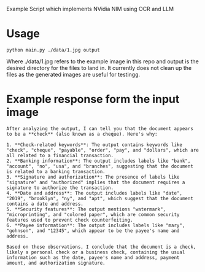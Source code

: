 Example Script which implements NVidia NIM using OCR and LLM

# Usage

`
python main.py ./data/1.jpg output
`

Where ./data/1.jpg refers to the example image in this repo and output is the desired directory for the files to land in. It currently does not clean up the files as the generated images are useful for testingg.

# Example response form the input image

```
After analyzing the output, I can tell you that the document appears to be a **check** (also known as a cheque). Here's why:

1. **Check-related keywords**: The output contains keywords like "check", "cheque", "payable", "order", "pay", and "dollars", which are all related to a financial transaction.
2. **Banking information**: The output includes labels like "bank", "account", "no", "usa", and "branches", suggesting that the document is related to a banking transaction.
3. **Signature and authorization**: The presence of labels like "signature" and "authorized" implies that the document requires a signature to authorize the transaction.
4. **Date and address**: The output includes labels like "date", "2019", "brooklyn", "ny", and "apt", which suggest that the document contains a date and address.
5. **Security features**: The output mentions "watermark", "microprinting", and "colored paper", which are common security features used to prevent check counterfeiting.
6. **Payee information**: The output includes labels like "mary", "gohnson", and "12345", which appear to be the payee's name and address.

Based on these observations, I conclude that the document is a check, likely a personal check or a business check, containing the usual information such as the date, payee's name and address, payment amount, and authorization signature.

```
